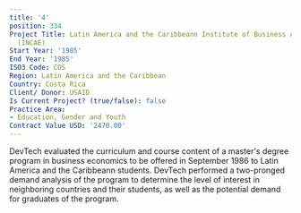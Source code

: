 ```yaml
---
title: '4'
position: 334
Project Title: Latin America and the Caribbeann Institute of Business Administration
  (INCAE)
Start Year: '1985'
End Year: '1985'
ISO3 Code: COS
Region: Latin America and the Caribbean
Country: Costa Rica
Client/ Donor: USAID
Is Current Project? (true/false): false
Practice Area:
- Education, Gender and Youth
Contract Value USD: '2470.00'
---
```


DevTech evaluated the curriculum and course content of a master's degree program in business economics to be offered in September 1986 to Latin America and the Caribbeann students. DevTech performed a two-pronged demand analysis of the program to determine the level of interest in neighboring countries and their students, as well as the potential demand for graduates of the program.